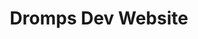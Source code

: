 ---
title: Dromps Dev Website
tools: ["astro","React","html","css"]
link: dromps-dev.netlify.app
image: 
    url: https://pbs.twimg.com/media/E4SSdCNXMAgHtbe.jpg
    alt: Pagina oficial de Dromps Dev
---